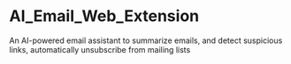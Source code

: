 # AI_Email_Web_Extension
An AI-powered email assistant to summarize emails, and detect suspicious links, automatically unsubscribe from mailing lists

